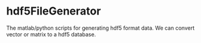 # hdf5FileGenerator

The matlab/python scripts for generating hdf5 format data. We can convert vector or matrix to a hdf5 database.
